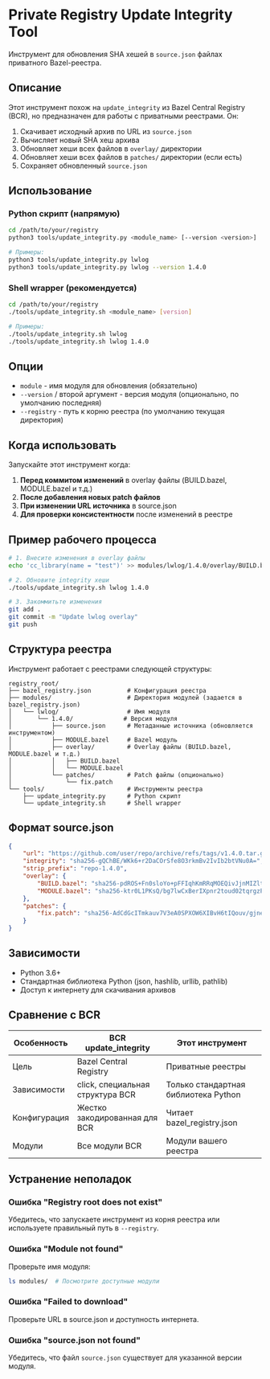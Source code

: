 # Private Registry Update Integrity Tool

Инструмент для обновления SHA хешей в `source.json` файлах приватного Bazel-реестра.

## Описание

Этот инструмент похож на `update_integrity` из Bazel Central Registry (BCR), но предназначен для работы с приватными реестрами. Он:

1. Скачивает исходный архив по URL из `source.json`
2. Вычисляет новый SHA хеш архива 
3. Обновляет хеши всех файлов в `overlay/` директории
4. Обновляет хеши всех файлов в `patches/` директории (если есть)
5. Сохраняет обновленный `source.json`

## Использование

### Python скрипт (напрямую)

```bash
cd /path/to/your/registry
python3 tools/update_integrity.py <module_name> [--version <version>]

# Примеры:
python3 tools/update_integrity.py lwlog
python3 tools/update_integrity.py lwlog --version 1.4.0
```

### Shell wrapper (рекомендуется)

```bash
cd /path/to/your/registry
./tools/update_integrity.sh <module_name> [version]

# Примеры:
./tools/update_integrity.sh lwlog
./tools/update_integrity.sh lwlog 1.4.0
```

## Опции

- `module` - имя модуля для обновления (обязательно)
- `--version` / второй аргумент - версия модуля (опционально, по умолчанию последняя)
- `--registry` - путь к корню реестра (по умолчанию текущая директория)

## Когда использовать

Запускайте этот инструмент когда:

1. **Перед коммитом изменений** в overlay файлы (BUILD.bazel, MODULE.bazel и т.д.)
2. **После добавления новых patch файлов**
3. **При изменении URL источника** в source.json
4. **Для проверки консистентности** после изменений в реестре

## Пример рабочего процесса

```bash
# 1. Внесите изменения в overlay файлы
echo 'cc_library(name = "test")' >> modules/lwlog/1.4.0/overlay/BUILD.bazel

# 2. Обновите integrity хеши
./tools/update_integrity.sh lwlog 1.4.0

# 3. Закоммитьте изменения
git add .
git commit -m "Update lwlog overlay"
git push
```

## Структура реестра

Инструмент работает с реестрами следующей структуры:

```
registry_root/
├── bazel_registry.json          # Конфигурация реестра
├── modules/                     # Директория модулей (задается в bazel_registry.json)
│   └── lwlog/                   # Имя модуля
│       └── 1.4.0/              # Версия модуля
│           ├── source.json      # Метаданные источника (обновляется инструментом)
│           ├── MODULE.bazel     # Bazel модуль
│           ├── overlay/         # Overlay файлы (BUILD.bazel, MODULE.bazel и т.д.)
│           │   ├── BUILD.bazel
│           │   └── MODULE.bazel
│           └── patches/         # Patch файлы (опционально)
│               └── fix.patch
└── tools/                       # Инструменты реестра
    ├── update_integrity.py      # Python скрипт
    └── update_integrity.sh      # Shell wrapper
```

## Формат source.json

```json
{
    "url": "https://github.com/user/repo/archive/refs/tags/v1.4.0.tar.gz",
    "integrity": "sha256-gQChBE/WKk6+r2DaCOrSfe8O3rkmBv2IvIb2btVNu0A=",
    "strip_prefix": "repo-1.4.0",
    "overlay": {
        "BUILD.bazel": "sha256-pdROS+Fn0sloYo+pFFIqhKmRRqMOEQivJjnMIZltw0w=",
        "MODULE.bazel": "sha256-ktr0L1PKsQ/bg7lwCxBerIXpnr2toud02tqrgzPuZtA="
    },
    "patches": {
        "fix.patch": "sha256-AdCdGcITmkauv7V3eA0SPXOW6XIBvH6tIQouv/gjne4="
    }
}
```

## Зависимости

- Python 3.6+
- Стандартная библиотека Python (json, hashlib, urllib, pathlib)
- Доступ к интернету для скачивания архивов

## Сравнение с BCR

| Особенность | BCR update_integrity | Этот инструмент |
|-------------|---------------------|-----------------|
| Цель | Bazel Central Registry | Приватные реестры |
| Зависимости | click, специальная структура BCR | Только стандартная библиотека Python |
| Конфигурация | Жестко закодированная для BCR | Читает bazel_registry.json |
| Модули | Все модули BCR | Модули вашего реестра |

## Устранение неполадок

### Ошибка "Registry root does not exist"
Убедитесь, что запускаете инструмент из корня реестра или используете правильный путь в `--registry`.

### Ошибка "Module not found"
Проверьте имя модуля:
```bash
ls modules/  # Посмотрите доступные модули
```

### Ошибка "Failed to download"
Проверьте URL в source.json и доступность интернета.

### Ошибка "source.json not found"
Убедитесь, что файл `source.json` существует для указанной версии модуля.